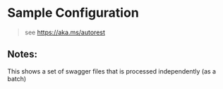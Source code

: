 # Sample Configuration
> see https://aka.ms/autorest

## Notes:
This shows a set of swagger files that is processed independently (as a batch)
